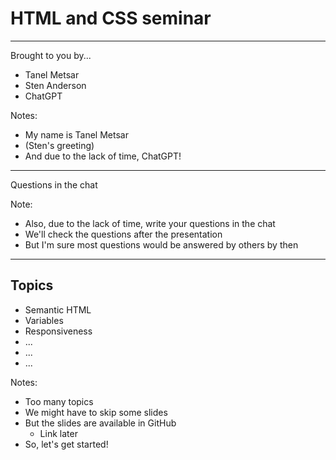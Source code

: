 <!-- .slide: data-background="DarkSlateBlue" -->
# HTML and CSS seminar

---

Brought to you by...
- Tanel Metsar
- Sten Anderson
- ChatGPT

Notes:
- My name is Tanel Metsar
- (Sten's greeting)
- And due to the lack of time, ChatGPT!

---

Questions in the chat

Note:
- Also, due to the lack of time, write your questions in the chat
- We'll check the questions after the presentation
- But I'm sure most questions would be answered by others by then
---

## Topics
- Semantic HTML
- Variables
- Responsiveness
- ...
- ...
- ...

Notes:
- Too many topics
- We might have to skip some slides
- But the slides are available in GitHub
  - Link later
- So, let's get started!